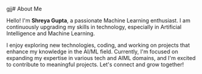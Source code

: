 gjj# About Me


<p>Hello! I'm <b><b>Shreya Gupta</b></b>, a passionate Machine Learning enthusiast. I am continuously upgrading my skills in technology, especially in Artificial Intelligence and Machine Learning.</p>

<p>I enjoy exploring new technologies, coding, and working on projects that enhance my knowledge in the AI/ML field. Currently, I'm focused on expanding my expertise in various tech and AIML domains, and I'm excited to contribute to meaningful projects. Let's connect and grow together!</p>
